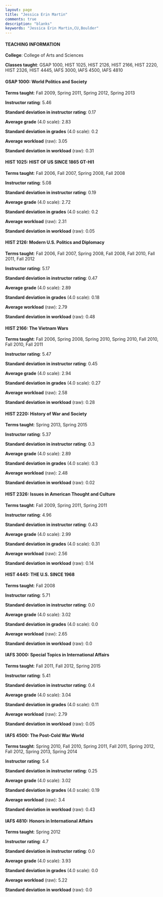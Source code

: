 ```yaml
---
layout: page
title: "Jessica Erin Martin" 
comments: true
description: "blanks"
keywords: "Jessica Erin Martin,CU,Boulder"
---
```

<head>
<script src="https://ajax.googleapis.com/ajax/libs/jquery/2.1.3/jquery.min.js"></script>
<script src="https://dl.dropboxusercontent.com/s/pc42nxpaw1ea4o9/highcharts.js?dl=0"></script>
<!-- <script src="../assets/js/highcharts.js"></script> -->
<style type="text/css">@font-face {
	font-family: "Bebas Neue";
	src: url(https://www.filehosting.org/file/details/544349/BebasNeue Regular.otf) format("opentype");
	}
	h1.Bebas { 
		font-family: "Bebas Neue", Verdana, Tahoma;
	}
</style>
</head>
	   
#### TEACHING INFORMATION

**College**: College of Arts and Sciences

**Classes taught**: GSAP 1000, HIST 1025, HIST 2126, HIST 2166, HIST 2220, HIST 2326, HIST 4445, IAFS 3000, IAFS 4500, IAFS 4810

#### GSAP 1000: World Politics and Society

**Terms taught**: Fall 2009, Spring 2011, Spring 2012, Spring 2013

**Instructor rating**: 5.46

**Standard deviation in instructor rating**: 0.17

**Average grade** (4.0 scale): 2.83

**Standard deviation in grades** (4.0 scale): 0.2

**Average workload** (raw): 3.05

**Standard deviation in workload** (raw): 0.31

#### HIST 1025: HIST OF US SINCE 1865 GT-HI1

**Terms taught**: Fall 2006, Fall 2007, Spring 2008, Fall 2008

**Instructor rating**: 5.08

**Standard deviation in instructor rating**: 0.19

**Average grade** (4.0 scale): 2.72

**Standard deviation in grades** (4.0 scale): 0.2

**Average workload** (raw): 2.31

**Standard deviation in workload** (raw): 0.05

#### HIST 2126: Modern U.S. Politics and Diplomacy

**Terms taught**: Fall 2006, Fall 2007, Spring 2008, Fall 2008, Fall 2010, Fall 2011, Fall 2012

**Instructor rating**: 5.17

**Standard deviation in instructor rating**: 0.47

**Average grade** (4.0 scale): 2.89

**Standard deviation in grades** (4.0 scale): 0.18

**Average workload** (raw): 2.79

**Standard deviation in workload** (raw): 0.48

#### HIST 2166: The Vietnam Wars

**Terms taught**: Fall 2006, Spring 2008, Spring 2010, Spring 2010, Fall 2010, Fall 2010, Fall 2011

**Instructor rating**: 5.47

**Standard deviation in instructor rating**: 0.45

**Average grade** (4.0 scale): 2.94

**Standard deviation in grades** (4.0 scale): 0.27

**Average workload** (raw): 2.58

**Standard deviation in workload** (raw): 0.28

#### HIST 2220: History of War and Society

**Terms taught**: Spring 2013, Spring 2015

**Instructor rating**: 5.37

**Standard deviation in instructor rating**: 0.3

**Average grade** (4.0 scale): 2.89

**Standard deviation in grades** (4.0 scale): 0.3

**Average workload** (raw): 2.48

**Standard deviation in workload** (raw): 0.02

#### HIST 2326: Issues in American Thought and Culture

**Terms taught**: Fall 2009, Spring 2011, Spring 2011

**Instructor rating**: 4.96

**Standard deviation in instructor rating**: 0.43

**Average grade** (4.0 scale): 2.99

**Standard deviation in grades** (4.0 scale): 0.31

**Average workload** (raw): 2.56

**Standard deviation in workload** (raw): 0.14

#### HIST 4445: THE U.S. SINCE 1968

**Terms taught**: Fall 2008

**Instructor rating**: 5.71

**Standard deviation in instructor rating**: 0.0

**Average grade** (4.0 scale): 3.02

**Standard deviation in grades** (4.0 scale): 0.0

**Average workload** (raw): 2.65

**Standard deviation in workload** (raw): 0.0

#### IAFS 3000: Special Topics in International Affairs

**Terms taught**: Fall 2011, Fall 2012, Spring 2015

**Instructor rating**: 5.41

**Standard deviation in instructor rating**: 0.4

**Average grade** (4.0 scale): 3.04

**Standard deviation in grades** (4.0 scale): 0.11

**Average workload** (raw): 2.79

**Standard deviation in workload** (raw): 0.05

#### IAFS 4500: The Post-Cold War World

**Terms taught**: Spring 2010, Fall 2010, Spring 2011, Fall 2011, Spring 2012, Fall 2012, Spring 2013, Spring 2014

**Instructor rating**: 5.4

**Standard deviation in instructor rating**: 0.25

**Average grade** (4.0 scale): 3.02

**Standard deviation in grades** (4.0 scale): 0.19

**Average workload** (raw): 3.4

**Standard deviation in workload** (raw): 0.43

#### IAFS 4810: Honors in International Affairs

**Terms taught**: Spring 2012

**Instructor rating**: 4.7

**Standard deviation in instructor rating**: 0.0

**Average grade** (4.0 scale): 3.93

**Standard deviation in grades** (4.0 scale): 0.0

**Average workload** (raw): 5.22

**Standard deviation in workload** (raw): 0.0

